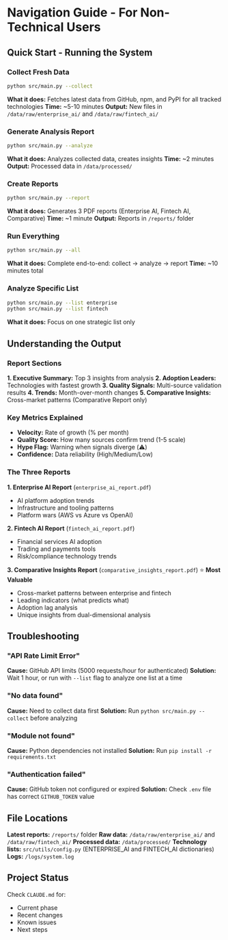 # Navigation Guide - For Non-Technical Users

## Quick Start - Running the System

### Collect Fresh Data
```bash
python src/main.py --collect
```
**What it does:** Fetches latest data from GitHub, npm, and PyPI for all tracked technologies
**Time:** ~5-10 minutes
**Output:** New files in `/data/raw/enterprise_ai/` and `/data/raw/fintech_ai/`

### Generate Analysis Report
```bash
python src/main.py --analyze
```
**What it does:** Analyzes collected data, creates insights
**Time:** ~2 minutes
**Output:** Processed data in `/data/processed/`

### Create Reports
```bash
python src/main.py --report
```
**What it does:** Generates 3 PDF reports (Enterprise AI, Fintech AI, Comparative)
**Time:** ~1 minute
**Output:** Reports in `/reports/` folder

### Run Everything
```bash
python src/main.py --all
```
**What it does:** Complete end-to-end: collect → analyze → report
**Time:** ~10 minutes total

### Analyze Specific List
```bash
python src/main.py --list enterprise
python src/main.py --list fintech
```
**What it does:** Focus on one strategic list only

## Understanding the Output

### Report Sections

**1. Executive Summary:** Top 3 insights from analysis
**2. Adoption Leaders:** Technologies with fastest growth
**3. Quality Signals:** Multi-source validation results
**4. Trends:** Month-over-month changes
**5. Comparative Insights:** Cross-market patterns (Comparative Report only)

### Key Metrics Explained

- **Velocity:** Rate of growth (% per month)
- **Quality Score:** How many sources confirm trend (1-5 scale)
- **Hype Flag:** Warning when signals diverge (⚠️)
- **Confidence:** Data reliability (High/Medium/Low)

### The Three Reports

**1. Enterprise AI Report** (`enterprise_ai_report.pdf`)
- AI platform adoption trends
- Infrastructure and tooling patterns
- Platform wars (AWS vs Azure vs OpenAI)

**2. Fintech AI Report** (`fintech_ai_report.pdf`)
- Financial services AI adoption
- Trading and payments tools
- Risk/compliance technology trends

**3. Comparative Insights Report** (`comparative_insights_report.pdf`) ⭐ **Most Valuable**
- Cross-market patterns between enterprise and fintech
- Leading indicators (what predicts what)
- Adoption lag analysis
- Unique insights from dual-dimensional analysis

## Troubleshooting

### "API Rate Limit Error"
**Cause:** GitHub API limits (5000 requests/hour for authenticated)
**Solution:** Wait 1 hour, or run with `--list` flag to analyze one list at a time

### "No data found"
**Cause:** Need to collect data first
**Solution:** Run `python src/main.py --collect` before analyzing

### "Module not found"
**Cause:** Python dependencies not installed
**Solution:** Run `pip install -r requirements.txt`

### "Authentication failed"
**Cause:** GitHub token not configured or expired
**Solution:** Check `.env` file has correct `GITHUB_TOKEN` value

## File Locations

**Latest reports:** `/reports/` folder
**Raw data:** `/data/raw/enterprise_ai/` and `/data/raw/fintech_ai/`
**Processed data:** `/data/processed/`
**Technology lists:** `src/utils/config.py` (ENTERPRISE_AI and FINTECH_AI dictionaries)
**Logs:** `/logs/system.log`

## Project Status

Check `CLAUDE.md` for:
- Current phase
- Recent changes
- Known issues
- Next steps
